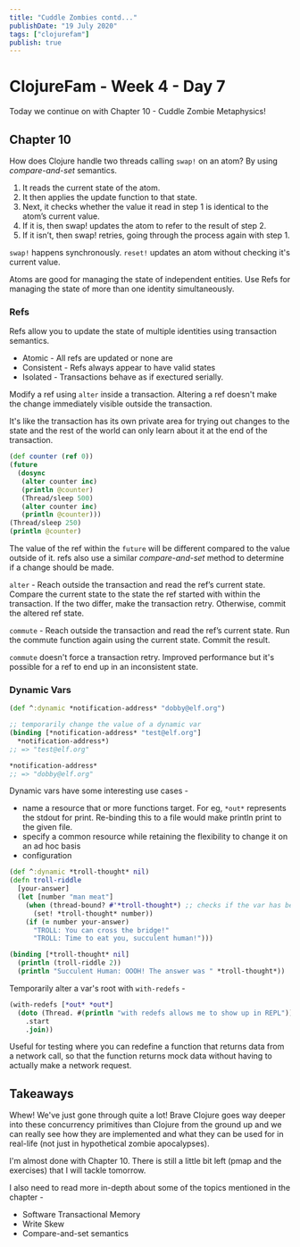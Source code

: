 ```yaml
---
title: "Cuddle Zombies contd..."
publishDate: "19 July 2020"
tags: ["clojurefam"]
publish: true
---
```


# ClojureFam - Week 4 - Day 7

Today we continue on with Chapter 10 - Cuddle Zombie Metaphysics!

## Chapter 10

How does Clojure handle two threads calling `swap!` on an atom? By using *compare-and-set* semantics.

1. It reads the current state of the atom.
2. It then applies the update function to that state.
3. Next, it checks whether the value it read in step 1 is identical to the atom’s current value.
4. If it is, then swap! updates the atom to refer to the result of step 2.
5. If it isn’t, then swap! retries, going through the process again with step 1.

`swap!` happens synchronously.
`reset!` updates an atom without checking it's current value.

Atoms are good for managing the state of independent entities. Use Refs for managing the state of more than one identity simultaneously.

### Refs

Refs allow you to update the state of multiple identities using transaction semantics.

* Atomic - All refs are updated or none are
* Consistent - Refs always appear to have valid states
* Isolated - Transactions behave as if exectured serially.

Modify a ref using `alter` inside a transaction. Altering a ref doesn't make the change immediately visible outside the transaction.

It's like the transaction has its own private area for trying out changes to the state and the rest of the world can only learn about it at the end of the transaction.

```clojure
(def counter (ref 0))
(future
  (dosync
   (alter counter inc)
   (println @counter)
   (Thread/sleep 500)
   (alter counter inc)
   (println @counter)))
(Thread/sleep 250)
(println @counter)
```

The value of the ref within the `future` will be different compared to the value outside of it. refs also use a similar *compare-and-set* method to determine if a change should be made.

`alter` - 
    Reach outside the transaction and read the ref’s current state.
    Compare the current state to the state the ref started with within the transaction.
    If the two differ, make the transaction retry.
    Otherwise, commit the altered ref state.


`commute` - 
    Reach outside the transaction and read the ref’s current state.
    Run the commute function again using the current state.
    Commit the result.

`commute` doesn't force a transaction retry. Improved performance but it's possible for a ref to end up in an inconsistent state.


### Dynamic Vars

```clojure
(def ^:dynamic *notification-address* "dobby@elf.org")

;; temporarily change the value of a dynamic var
(binding [*notification-address* "test@elf.org"]
  *notification-address*)
;; => "test@elf.org"

*notification-address*
;; => "dobby@elf.org"
```

Dynamic vars have some interesting use cases - 

* name a resource that or more functions target. For eg, `*out*` represents the stdout for print. Re-binding this to a file would make println print to the given file.
* specify a common resource while retaining the flexibility to change it on an ad hoc basis
* configuration

```clojure
(def ^:dynamic *troll-thought* nil)
(defn troll-riddle
  [your-answer]
  (let [number "man meat"]
    (when (thread-bound? #'*troll-thought*) ;; checks if the var has been bound
      (set! *troll-thought* number))
    (if (= number your-answer)
      "TROLL: You can cross the bridge!"
      "TROLL: Time to eat you, succulent human!")))

(binding [*troll-thought* nil]
  (println (troll-riddle 2))
  (println "Succulent Human: OOOH! The answer was " *troll-thought*))
```

Temporarily alter a var's root with `with-redefs` - 

```clojure
(with-redefs [*out* *out*]
  (doto (Thread. #(println "with redefs allows me to show up in REPL"))
    .start
    .join))
```

Useful for testing where you can redefine a function that returns data from a network call, so that the function returns mock data without having to actually make a network request.

## Takeaways

Whew! We've just gone through quite a lot! Brave Clojure goes way deeper into these concurrency primitives than Clojure from the ground up and we can really see how they are implemented and what they can be used for in real-life (not just in hypothetical zombie apocalypses).

I'm almost done with Chapter 10. There is still a little bit left (pmap and the exercises) that I will tackle tomorrow.

I also need to read more in-depth about some of the topics mentioned in the chapter - 

* Software Transactional Memory
* Write Skew
* Compare-and-set semantics
